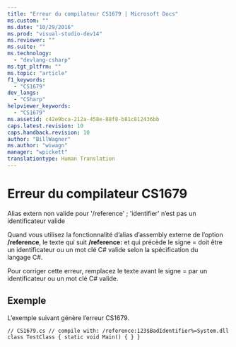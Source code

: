 ```yaml
---
title: "Erreur du compilateur CS1679 | Microsoft Docs"
ms.custom: ""
ms.date: "10/29/2016"
ms.prod: "visual-studio-dev14"
ms.reviewer: ""
ms.suite: ""
ms.technology: 
  - "devlang-csharp"
ms.tgt_pltfrm: ""
ms.topic: "article"
f1_keywords: 
  - "CS1679"
dev_langs: 
  - "CSharp"
helpviewer_keywords: 
  - "CS1679"
ms.assetid: c42e9bca-212a-458e-88f8-b81c812436bb
caps.latest.revision: 10
caps.handback.revision: 10
author: "BillWagner"
ms.author: "wiwagn"
manager: "wpickett"
translationtype: Human Translation
---
```

# Erreur du compilateur CS1679
Alias extern non valide pour '\/reference' ; 'identifier' n’est pas un identificateur valide  
  
 Quand vous utilisez la fonctionnalité d’alias d’assembly externe de l’option **\/reference**, le texte qui suit **\/reference:** et qui précède le signe \= doit être un identificateur ou un mot clé C\# valide selon la spécification du langage C\#.  
  
 Pour corriger cette erreur, remplacez le texte avant le signe \= par un identificateur ou un mot clé C\# valide.  
  
## Exemple  
 L’exemple suivant génère l’erreur CS1679.  
  
```  
// CS1679.cs // compile with: /reference:123$BadIdentifier%=System.dll class TestClass { static void Main() { } }  
```